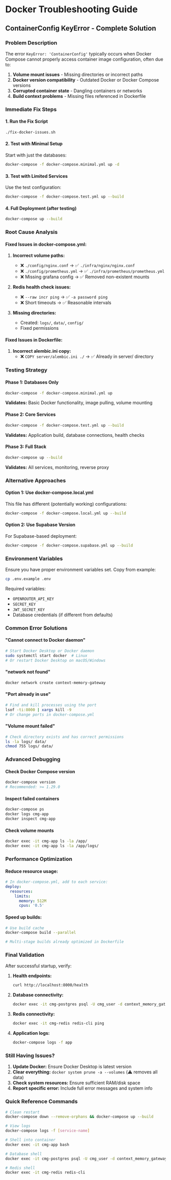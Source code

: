 # Docker Troubleshooting Guide

## ContainerConfig KeyError - Complete Solution

### Problem Description
The error `KeyError: 'ContainerConfig'` typically occurs when Docker Compose cannot properly access container image configuration, often due to:

1. **Volume mount issues** - Missing directories or incorrect paths
2. **Docker version compatibility** - Outdated Docker or Docker Compose versions  
3. **Corrupted container state** - Dangling containers or networks
4. **Build context problems** - Missing files referenced in Dockerfile

### Immediate Fix Steps

#### 1. Run the Fix Script
```bash
./fix-docker-issues.sh
```

#### 2. Test with Minimal Setup
Start with just the databases:
```bash
docker-compose -f docker-compose.minimal.yml up -d
```

#### 3. Test with Limited Services
Use the test configuration:
```bash
docker-compose -f docker-compose.test.yml up --build
```

#### 4. Full Deployment (after testing)
```bash
docker-compose up --build
```

### Root Cause Analysis

#### Fixed Issues in docker-compose.yml:

1. **Incorrect volume paths:**
   - ❌ `./config/nginx.conf` → ✅ `./infra/nginx/nginx.conf`  
   - ❌ `./config/prometheus.yml` → ✅ `./infra/prometheus/prometheus.yml`
   - ❌ Missing grafana config → ✅ Removed non-existent mounts

2. **Redis health check issues:**
   - ❌ `--raw incr ping` → ✅ `-a password ping`
   - ❌ Short timeouts → ✅ Reasonable intervals

3. **Missing directories:**
   - Created: `logs/`, `data/`, `config/`
   - Fixed permissions

#### Fixed Issues in Dockerfile:

1. **Incorrect alembic.ini copy:**
   - ❌ `COPY server/alembic.ini ./` → ✅ Already in server/ directory

### Testing Strategy

#### Phase 1: Databases Only
```bash
docker-compose -f docker-compose.minimal.yml up
```
**Validates:** Basic Docker functionality, image pulling, volume mounting

#### Phase 2: Core Services  
```bash
docker-compose -f docker-compose.test.yml up --build
```
**Validates:** Application build, database connections, health checks

#### Phase 3: Full Stack
```bash
docker-compose up --build
```
**Validates:** All services, monitoring, reverse proxy

### Alternative Approaches

#### Option 1: Use docker-compose.local.yml
This file has different (potentially working) configurations:
```bash
docker-compose -f docker-compose.local.yml up --build
```

#### Option 2: Use Supabase Version
For Supabase-based deployment:
```bash
docker-compose -f docker-compose.supabase.yml up --build
```

### Environment Variables

Ensure you have proper environment variables set. Copy from example:
```bash
cp .env.example .env
```

Required variables:
- `OPENROUTER_API_KEY`
- `SECRET_KEY`
- `JWT_SECRET_KEY`
- Database credentials (if different from defaults)

### Common Error Solutions

#### "Cannot connect to Docker daemon"
```bash
# Start Docker Desktop or Docker daemon
sudo systemctl start docker  # Linux
# Or restart Docker Desktop on macOS/Windows
```

#### "network not found"
```bash
docker network create context-memory-gateway
```

#### "Port already in use"
```bash
# Find and kill processes using the port
lsof -ti:8000 | xargs kill -9
# Or change ports in docker-compose.yml
```

#### "Volume mount failed"
```bash
# Check directory exists and has correct permissions
ls -la logs/ data/
chmod 755 logs/ data/
```

### Advanced Debugging

#### Check Docker Compose version
```bash
docker-compose version
# Recommended: >= 1.29.0
```

#### Inspect failed containers
```bash
docker-compose ps
docker logs cmg-app
docker inspect cmg-app
```

#### Check volume mounts
```bash
docker exec -it cmg-app ls -la /app/
docker exec -it cmg-app ls -la /app/logs/
```

### Performance Optimization

#### Reduce resource usage:
```yaml
# In docker-compose.yml, add to each service:
deploy:
  resources:
    limits:
      memory: 512M
      cpus: '0.5'
```

#### Speed up builds:
```bash
# Use build cache
docker-compose build --parallel

# Multi-stage builds already optimized in Dockerfile
```

### Final Validation

After successful startup, verify:

1. **Health endpoints:**
   ```bash
   curl http://localhost:8000/health
   ```

2. **Database connectivity:**
   ```bash
   docker exec -it cmg-postgres psql -U cmg_user -d context_memory_gateway -c "SELECT version();"
   ```

3. **Redis connectivity:**
   ```bash
   docker exec -it cmg-redis redis-cli ping
   ```

4. **Application logs:**
   ```bash
   docker-compose logs -f app
   ```

### Still Having Issues?

1. **Update Docker:** Ensure Docker Desktop is latest version
2. **Clear everything:** `docker system prune -a --volumes` (⚠️ removes all data)
3. **Check system resources:** Ensure sufficient RAM/disk space
4. **Report specific error:** Include full error messages and system info

### Quick Reference Commands

```bash
# Clean restart
docker-compose down --remove-orphans && docker-compose up --build

# View logs
docker-compose logs -f [service-name]

# Shell into container
docker exec -it cmg-app bash

# Database shell
docker exec -it cmg-postgres psql -U cmg_user -d context_memory_gateway

# Redis shell  
docker exec -it cmg-redis redis-cli
```